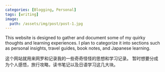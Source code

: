 ```yaml
---
categories: [Blogging, Personal]
tags: [writing]
image:
  path: /assets/img/post/post-1.jpg
---
```

<p>This website is designed to gather and document some of my quirky thoughts and learning experiences. I plan to categorize it into sections such as personal insights, travel guides, book notes, and Japanese learning.</p>
<p>这个网站就用来网罗和记录我的一些奇奇怪怪的思想和学习记录。
暂时想要分成为个人感悟，旅行攻略，读书笔记以及日语学习这几大块。</p>
